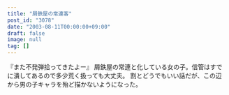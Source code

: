 ```yaml
---
title: "屑鉄屋の常連客"
post_id: "3078"
date: "2003-08-11T00:00:00+09:00"
draft: false
image: null
tag: []
---
```



『また不発弾拾ってきたよー』 屑鉄屋の常連と化している女の子。信管はすでに潰してあるので多少荒く扱っても大丈夫。 割とどうでもいい話だが、この辺から男の子キャラを殆ど描かないようになった。
